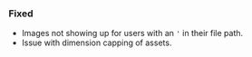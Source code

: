 ### Fixed

- Images not showing up for users with an `'` in their file path.
- Issue with dimension capping of assets.

